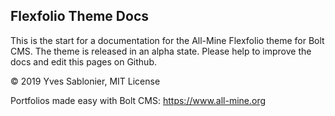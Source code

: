 ## Flexfolio Theme Docs

This is the start for a documentation for the All-Mine Flexfolio theme for Bolt CMS. The theme is released in an alpha state. Please help to improve the docs and edit this pages on Github.

© 2019 Yves Sablonier, MIT License

Portfolios made easy with Bolt CMS: https://www.all-mine.org